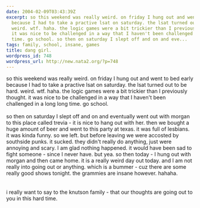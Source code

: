 ```yaml
---
date: 2004-02-09T03:43:39Z
excerpt: so this weekend was really weird. on friday I hung out and went to bed early
  because I had to take a practive lsat on saturday. the lsat turned out to be hard.
  weird. wtf. haha. the logic games were a bit trickier than I previously thought.
  it was nice to be challenged in a way that I haven't been challenged in a long long
  time. go school. so then on saturday I slept off and on and eve...
tags: family, school, insane, games
title: dang girl.
wordpress_id: 748
wordpress_url: http://new.nata2.org/?p=748
---
```


so this weekend was really weird. on friday I hung out and went to bed early because I had to take a practive lsat on saturday. the lsat turned out to be hard. weird. wtf. haha. the logic games were a bit trickier than I previously thought. it was nice to be challenged in a way that I haven't been challenged in a long long time. go school. <br/><br/>so then on saturday I slept off and on and eventually went out with morgan to this place called trevia - it is nice to hang out with her. then we bought a huge amount of beer and went to this party at texas. it was full of lesbians. it was kinda funny. so we left. but before leaving we were accosted by southside punks. it sucked. they didn't really do anything, just were annoying and scary. I am glad nothing happened. it would have been sad to fight someone  - since I never have. but yea. so then today - I hung out with morgan and then came home. it is a really weird day out today. and I am not really into going out or anything. which is a bummer - cuz there are some really good shows tonight. the grammies are insane however. hahaha. <br/><br/><br/>
i really want to say to the knutson family - that our thoughts are going out to you in this hard time. 
